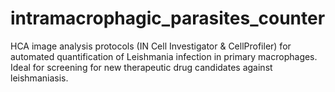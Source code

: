 # intramacrophagic_parasites_counter
HCA image analysis protocols (IN Cell Investigator &amp; CellProfiler) for automated quantification of Leishmania infection in primary macrophages. Ideal for screening for new therapeutic drug candidates against leishmaniasis.
